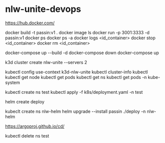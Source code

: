 # nlw-unite-devops

https://hub.docker.com/

docker build -t passin:v1 .
docker image ls
docker run -p 3001:3333 -d passin:v1
docker ps
docker ps -a
docker logs <id_container>
docker stop <id_container>
docker rm <id_container>

docker-compose up --build -d
docker-compose down
docker-compose up

k3d cluster create nlw-unite --servers 2

kubectl config use-context k3d-nlw-unite
kubectl cluster-info
kubectl
kubectl get node
kubectl get pods
kubectl get ns
kubectl get pods -n kube-system

kubectl create ns test
kubectl apply -f k8s/deployment.yaml -n test

helm create deploy

kubeclt create ns nlw-helm
helm upgrade --install passin ./deploy -n nlw-helm

https://argoproj.github.io/cd/

kubectl delete ns test
